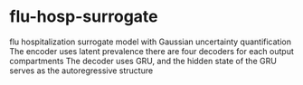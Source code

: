 # flu-hosp-surrogate
flu hospitalization surrogate model with Gaussian uncertainty quantification
The encoder uses latent prevalence
there are four decoders for each output compartments
The decoder uses GRU, and the hidden state of the GRU serves as the autoregressive structure